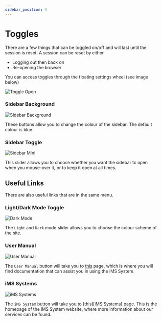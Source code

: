 ```yaml
---
sidebar_position: 4
---
```


# Toggles

There are a few things that can be toggled on/off and will last until the session is reset. A session can be reset by either
+ Logging out then back on
+ Re-opening the browser

You can access toggles through the floating settings wheel (see image below)

<img src="/img/DocImg/General Information/Toggles/Toggle_Open.png" alt="Toggle Open" class="center"/>

### Sidebar Background

<img src="/img/DocImg/General Information/Toggles/Sidebar_Background.png" alt="Sidebar Background" class="center"/>

These buttons allow you to change the colour of the sidebar. The default colour is blue.

### Sidebar Toggle

<img src="/img/DocImg/General Information/Toggles/Sidebar_Mini.png" alt="Sidebar Mini" class="center"/>

This slider allows you to choose whether you want the sidebar to open when you mouse-over it, or to keep it open at all times.

## Useful Links

There are also useful links that are in the same menu.

### Light/Dark Mode Toggle

<img src="/img/DocImg/General Information/Toggles/Dark_Mode.png" alt="Dark Mode" class="center"/>

The `Light` and `Dark` mode slider allows you to choose the colour scheme of the site.

### User Manual

<img src="/img/DocImg/General Information/Toggles/User_Manual.png" alt="User Manual" class="center"/>

The `User Manual` button will take you to [this][User Manual] page, which is where you will find documentation that can assist you in using the iMS System.

### iMS Systems

<img src="/img/DocImg/General Information/Toggles/iMS_Systems.png" alt="iMS Systems" class="center"/>

The `iMS System` button will take you to [this][iMS Systems] page. This is the homepage of the iMS System website, where more information about our services can be found.

[User Manual]: https://docs.imssystems.tech/ "Documentation Website"
[iMS System]: https://imssystems.tech/ "IMS Systems Homepage"
